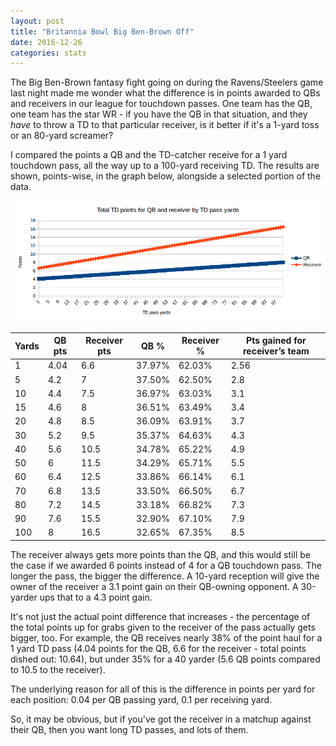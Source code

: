 ```yaml
---
layout: post
title: "Britannia Bowl Big Ben-Brown Off"
date: 2016-12-26
categories: stats
---
```


The Big Ben-Brown fantasy fight going on during the Ravens/Steelers game last night made me wonder what the difference is in points awarded to QBs and receivers in our league for touchdown passes. One team has the QB, one team has the star WR - if you have the QB in that situation, and they *have* to throw a TD to that particular receiver, is it better if it's a 1-yard toss or an 80-yard screamer?

I compared the points a QB and the TD-catcher receive for a 1 yard touchdown pass, all the way up to a 100-yard receiving TD. The results are shown, points-wise, in the graph below, alongside a selected portion of the data.

![Total TD points for QB and receiver by TD pass yards](/images/td-points-by-yards-qb-receiver-comparison.png)

| Yards | QB pts | Receiver pts | QB %   | Receiver % | Pts gained for receiver’s team |
|-------|--------|--------------|--------|------------|--------------------------------|
| 1     | 4.04   | 6.6          | 37.97% | 62.03%     | 2.56                           |
| 5     | 4.2    | 7            | 37.50% | 62.50%     | 2.8                            |
| 10    | 4.4    | 7.5          | 36.97% | 63.03%     | 3.1                            |
| 15    | 4.6    | 8            | 36.51% | 63.49%     | 3.4                            |
| 20    | 4.8    | 8.5          | 36.09% | 63.91%     | 3.7                            |
| 30    | 5.2    | 9.5          | 35.37% | 64.63%     | 4.3                            |
| 40    | 5.6    | 10.5         | 34.78% | 65.22%     | 4.9                            |
| 50    | 6      | 11.5         | 34.29% | 65.71%     | 5.5                            |
| 60    | 6.4    | 12.5         | 33.86% | 66.14%     | 6.1                            |
| 70    | 6.8    | 13.5         | 33.50% | 66.50%     | 6.7                            |
| 80    | 7.2    | 14.5         | 33.18% | 66.82%     | 7.3                            |
| 90    | 7.6    | 15.5         | 32.90% | 67.10%     | 7.9                            |
| 100   | 8      | 16.5         | 32.65% | 67.35%     | 8.5                            |

The receiver always gets more points than the QB, and this would still be the case if we awarded 6 points instead of 4 for a QB touchdown pass. The longer the pass, the bigger the difference. A 10-yard reception will give the owner of the receiver a 3.1 point gain on their QB-owning opponent. A 30-yarder ups that to a 4.3 point gain.

It's not just the actual point difference that increases - the percentage of the total points up for grabs given to the receiver of the pass actually gets bigger, too. For example, the QB receives nearly 38% of the point haul for a 1 yard TD pass (4.04 points for the QB, 6.6 for the receiver - total points dished out: 10.64), but under 35% for a 40 yarder (5.6 QB points compared to 10.5 to the receiver). 

The underlying reason for all of this is the difference in points per yard for each position: 0.04 per QB passing yard, 0.1 per receiving yard.

So, it may be obvious, but if you've got the receiver in a matchup against their QB, then you want long TD passes, and lots of them.